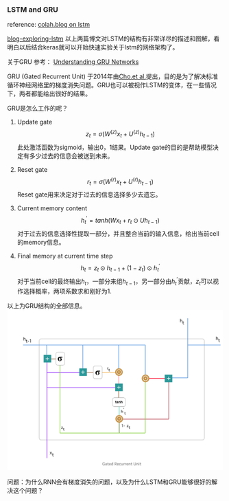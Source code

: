 ### LSTM and GRU

reference:
[colah.blog on lstm](https://colah.github.io/posts/2015-08-Understanding-LSTMs/)

[blog-exploring-lstm](http://blog.echen.me/2017/05/30/exploring-lstms/)
以上两篇博文对LSTM的结构有非常详尽的描述和图解，看明白以后结合keras就可以开始快速实验关于lstm的网络架构了。

关于GRU
参考：
[Understanding GRU Networks](https://towardsdatascience.com/understanding-gru-networks-2ef37df6c9be)

GRU (Gated Recurrent Unit) 于2014年由[Cho.et al.](https://arxiv.org/pdf/1406.1078v3.pdf)提出，目的是为了解决标准循环神经网络里的梯度消失问题。GRU也可以被视作LSTM的变体，在一些情况下，两者都能给出很好的结果。

GRU是怎么工作的呢？

1. Update gate
$$z_t = \sigma (W^{(z)}x_t + U^{(z)}h_{t-1})$$
此处激活函数为sigmoid，输出0，1结果。Update gate的目的是帮助模型决定有多少过去的信息会被送到未来。

2. Reset gate
$$r_t = \sigma (W^{(r)}x_t + U^{(r)}h_{t-1})$$
Reset gate用来决定对于过去的信息选择多少去遗忘。

3. Current memory content
$$h^{\prime}_t = tanh(Wx_t + r_t\odot Uh_{t-1})$$
对于过去的信息选择性提取一部分，并且整合当前的输入信息，给出当前cell的memory信息。

4. Final memory at current time step
$$h_t = z_t\odot h_{t-1} + (1-z_t)\odot h^{\prime}_t$$
对于当前cell的最终输出$h_t$，一部分来组$h_{t-1}$，另一部分由$h^{\prime}_t$贡献，$z_t$可以视作选择概率，两项系数求和刚好为1.

以上为GRU结构的全部信息。
![GRU cell](./GRU.png)

问题：为什么RNN会有梯度消失的问题，以及为什么LSTM和GRU能够很好的解决这个问题？
